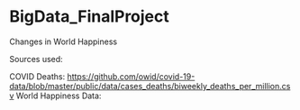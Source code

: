 # BigData_FinalProject
Changes in World Happiness

Sources used:

COVID Deaths: https://github.com/owid/covid-19-data/blob/master/public/data/cases_deaths/biweekly_deaths_per_million.csv
World Happiness Data: 
